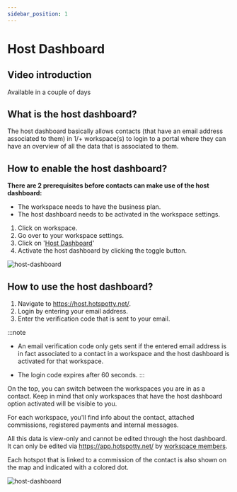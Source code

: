 ```yaml
---
sidebar_position: 1
---
```


# Host Dashboard

## Video introduction
Available in a couple of days

## What is the host dashboard?

The host dashboard basically allows contacts (that have an email address associated to them) in 1/+ workspace(s) to login to a portal where they can have an overview of all the data that is associated to them.


## How to enable the host dashboard?

**There are 2 prerequisites before contacts can make use of the host dashboard:**
 - The workspace needs to have the business plan.
 - The host dashboard needs to be activated in the workspace settings.

1. Click on workspace.
2. Go over to your workspace settings.
3. Click on '[Host Dashboard](https://app.hotspotty.net/workspace/settings/host-dashboard)'
4. Activate the host dashboard by clicking the toggle button.

 ![host-dashboard](/img/advanced/host-dashboard.png)

## How to use the host dashboard?
1. Navigate to https://host.hotspotty.net/.
2. Login by entering your email address.
3. Enter the verification code that is sent to your email.

:::note
- An email verification code only gets sent if the entered email address is in fact associated to a contact in a workspace and the host dashboard is activated for that workspace.

- The login code expires after 60 seconds.
:::

On the top, you can switch between the workspaces you are in as a contact. Keep in mind that only workspaces that have the host dashboard option activated will be visible to you.

For each workspace, you'll find info about the contact, attached commissions, registered payments and internal messages. 

All this data is view-only and cannot be edited through the host dashboard. It can only be edited via https://app.hotspotty.net/ by [workspace members](../features/monitoring-and-managing/settings/#members).

Each hotspot that is linked to a commission of the contact is also shown on the map and indicated with a colored dot.

![host-dashboard](/img/advanced/host-dashboard-2.png)
